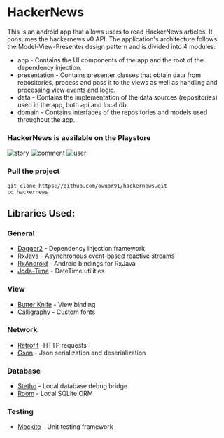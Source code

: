 # HackerNews

This is an android app that allows users to read HackerNews articles. It consumes the hackernews v0 API. The application's architecture follows the Model-View-Presenter design pattern and is divided into 4 modules:

 - app - Contains the UI components of the app and the root of the dependency injection.
 - presentation - Contains presenter classes that obtain data from repositories, process and pass it to the views
                  as well as handling and processing view events and logic.
 - data - Contains the implementation of the data sources (repositories) used in the app, both api and local db.
 - domain - Contains interfaces of the repositories and models used throughout the app.

### HackerNews is available on the Playstore
![story](https://ibb.co/ckM5jn)    ![comment](https://ibb.co/nfL9AS)     ![user](https://ibb.co/h0FbqS)

### Pull the project
    git clone https://github.com/owuor91/hackernews.git
    cd hackernews

## Libraries Used:
### General
 - [Dagger2](https://google.github.io/dagger/) - Dependency Injection framework
 - [RxJava](https://github.com/ReactiveX/RxJava) - Asynchronous event-based reactive streams
 - [RxAndroid](https://github.com/ReactiveX/RxAndroid) - Android bindings for RxJava
 - [Joda-Time](http://www.joda.org/joda-time/) - DateTime utilities

### View
 - [Butter Knife](http://jakewharton.github.io/butterknife/) - View binding
 - [Calligraphy](https://github.com/chrisjenx/Calligraphy) - Custom fonts

### Network
 - [Retrofit](http://square.github.io/retrofit/) -HTTP requests
 - [Gson](https://github.com/square/retrofit/tree/master/retrofit-converters/gson) - Json serialization and deserialization

### Database
 - [Stetho](http://facebook.github.io/stetho/) - Local database debug bridge
 - [Room](https://developer.android.com/topic/libraries/architecture/room.html) - Local SQLite ORM

### Testing
 - [Mockito](http://site.mockito.org/) - Unit testing framework

